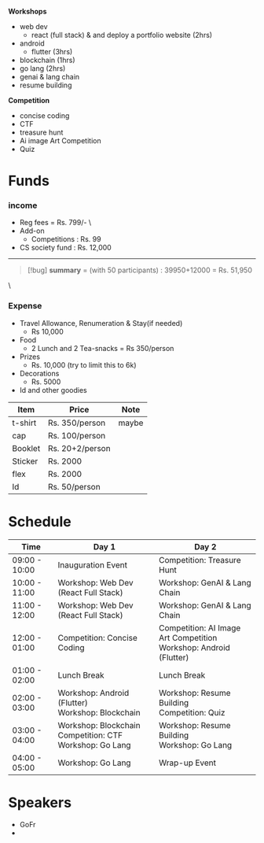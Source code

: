 
**Workshops**
- web dev 
	- react (full stack) & and deploy a portfolio website (2hrs)
- android
	- flutter (3hrs)
- blockchain (1hrs)
- go lang (2hrs)
- genai & lang chain
- resume building

**Competition**
- concise coding
- CTF
- treasure hunt
- Ai image Art Competition
- Quiz



# Funds

### income

- Reg fees  =  Rs. 799/- \
- Add-on
	 - Competitions : Rs. 99
- CS society fund : Rs. 12,000 
- -------

> [!bug] **summary**
> = (with 50 participants)  : 39950+12000 = Rs. 51,950

\
### Expense 

- Travel Allowance, Renumeration & Stay(if needed)
	- Rs 10,000
- Food 
	- 2 Lunch and 2 Tea-snacks = Rs 350/person
- Prizes
	- Rs. 10,000 (try to limit this to  6k)
- Decorations
	- Rs. 5000
- Id and other goodies

| Item    | Price           | Note  |
| ------- | --------------- | ----- |
| t-shirt | Rs. 350/person  | maybe |
| cap     | Rs. 100/person  |       |
| Booklet | Rs. 20+2/person |       |
| Sticker | Rs. 2000        |       |
| flex    | Rs. 2000        |       |
| Id      | Rs. 50/person   |       |

# Schedule


| Time          | Day 1                                                             | Day 2                                                                  |
| ------------- | ----------------------------------------------------------------- | ---------------------------------------------------------------------- |
| 09:00 - 10:00 | Inauguration Event                                                | Competition: Treasure Hunt                                             |
| 10:00 - 11:00 | Workshop: Web Dev (React Full Stack)                              | Workshop: GenAI & Lang Chain                                           |
| 11:00 - 12:00 | Workshop: Web Dev (React Full Stack)                              | Workshop: GenAI & Lang Chain                                           |
| 12:00 - 01:00 | Competition: Concise Coding                                       | Competition: AI Image Art Competition <br> Workshop: Android (Flutter) |
| 01:00 - 02:00 | Lunch Break                                                       | Lunch Break                                                            |
| 02:00 - 03:00 | Workshop: Android (Flutter) <br> Workshop: Blockchain             | Workshop: Resume Building <br>Competition: Quiz                        |
| 03:00 - 04:00 | Workshop: Blockchain <br> Competition: CTF <br> Workshop: Go Lang | Workshop: Resume Building <br> Workshop: Go Lang                       |
| 04:00 - 05:00 | Workshop: Go Lang                                                 |  Wrap-up Event                                                         |


# Speakers

- GoFr
- 